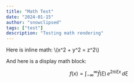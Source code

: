 ```yaml
---
title: "Math Test"
date: "2024-01-15"
author: "snowclipsed"
tags: ["test"]
description: "Testing math rendering"
---
```


Here is inline math: \\(x^2 + y^2 = z^2\\)

And here is a display math block:

$$
f(x) = \int_{-\infty}^\infty \hat{f}(\xi)\,e^{2 \pi i \xi x} \,d\xi
$$